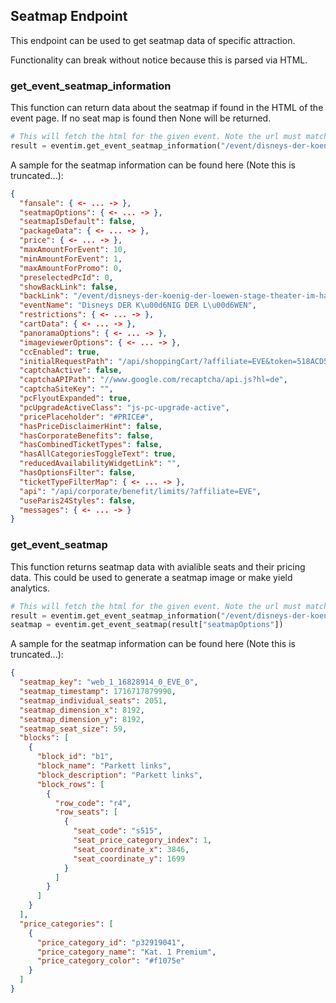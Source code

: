 ## Seatmap Endpoint

This endpoint can be used to get seatmap data of specific attraction.

Functionality can break without notice because this is parsed via HTML.

### get_event_seatmap_information

This function can return data about the seatmap if found in the HTML of the event page. If no seat map is found then None will be returned.

```python
# This will fetch the html for the given event. Note the url must match the structure in the example!
result = eventim.get_event_seatmap_information("/event/disneys-der-koenig-der-loewen-stage-theater-im-hafen-hamburg-18500464/")
```

A sample for the seatmap information can be found here (Note this is truncated...):

```json
{
  "fansale": { <- ... -> },
  "seatmapOptions": { <- ... -> },
  "seatmapIsDefault": false,
  "packageData": { <- ... -> },
  "price": { <- ... -> },
  "maxAmountForEvent": 10,
  "minAmountForEvent": 1,
  "maxAmountForPromo": 0,
  "preselectedPcId": 0,
  "showBackLink": false,
  "backLink": "/event/disneys-der-koenig-der-loewen-stage-theater-im-hafen-hamburg-16828914/",
  "eventName": "Disneys DER K\u00d6NIG DER L\u00d6WEN",
  "restrictions": { <- ... -> },
  "cartData": { <- ... -> },
  "panoramaOptions": { <- ... -> },
  "imageviewerOptions": { <- ... -> },
  "ccEnabled": true,
  "initialRequestPath": "/api/shoppingCart/?affiliate=EVE&token=518ACD577869FB764ED195DF569D347C",
  "captchaActive": false,
  "captchaAPIPath": "//www.google.com/recaptcha/api.js?hl=de",
  "captchaSiteKey": "",
  "pcFlyoutExpanded": true,
  "pcUpgradeActiveClass": "js-pc-upgrade-active",
  "pricePlaceholder": "#PRICE#",
  "hasPriceDisclaimerHint": false,
  "hasCorporateBenefits": false,
  "hasCombinedTicketTypes": false,
  "hasAllCategoriesToggleText": true,
  "reducedAvailabilityWidgetLink": "",
  "hasOptionsFilter": false,
  "ticketTypeFilterMap": { <- ... -> },
  "api": "/api/corporate/benefit/limits/?affiliate=EVE",
  "useParis24Styles": false,
  "messages": { <- ... -> }
}
```

### get_event_seatmap

This function returns seatmap data with avialible seats and their pricing data. This could be used to generate a seatmap image or make yield analytics.

```python
# This will fetch the html for the given event. Note the url must match the structure in the example!
result = eventim.get_event_seatmap_information("/event/disneys-der-koenig-der-loewen-stage-theater-im-hafen-hamburg-18500464/")
seatmap = eventim.get_event_seatmap(result["seatmapOptions"])
```

A sample for the seatmap information can be found here (Note this is truncated...):

```json
{
  "seatmap_key": "web_1_16828914_0_EVE_0",
  "seatmap_timestamp": 1716717879990,
  "seatmap_individual_seats": 2051,
  "seatmap_dimension_x": 8192,
  "seatmap_dimension_y": 8192,
  "seatmap_seat_size": 59,
  "blocks": [
    {
      "block_id": "b1",
      "block_name": "Parkett links",
      "block_description": "Parkett links",
      "block_rows": [
        {
          "row_code": "r4",
          "row_seats": [
            {
              "seat_code": "s515",
              "seat_price_category_index": 1,
              "seat_coordinate_x": 3846,
              "seat_coordinate_y": 1699
            }
          ]
        }
      ]
    }
  ],
  "price_categories": [
    {
      "price_category_id": "p32919041",
      "price_category_name": "Kat. 1 Premium",
      "price_category_color": "#f1075e"
    }
  ]
}
```
